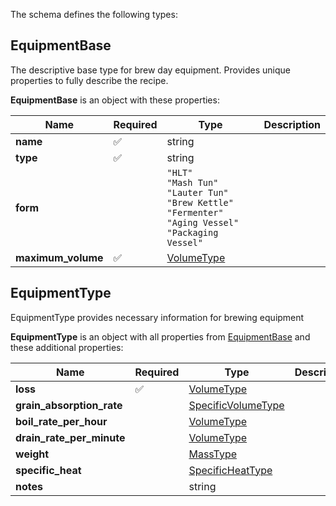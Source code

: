 The schema defines the following types:

## EquipmentBase 

The descriptive base type for brew day equipment. Provides unique properties to fully describe the recipe.

**EquipmentBase** is an object with these properties:

|Name|Required|Type|Description|
|--|--|--|--|
| **name** | ✅ | string|  |
| **type** | ✅ | string|  |
| **form** |  | `"HLT"`<br/>`"Mash Tun"`<br/>`"Lauter Tun"`<br/>`"Brew Kettle"`<br/>`"Fermenter"`<br/>`"Aging Vessel"`<br/>`"Packaging Vessel"`|  |
| **maximum_volume** | ✅ | [VolumeType](measureable_units.json.md#volumetype)|  |

## EquipmentType 

EquipmentType provides necessary information for brewing equipment

**EquipmentType** is an object with all properties from [EquipmentBase](#equipmentbase) and these additional properties:

|Name|Required|Type|Description|
|--|--|--|--|
| **loss** | ✅ | [VolumeType](measureable_units.json.md#volumetype)|  |
| **grain_absorption_rate** |  | [SpecificVolumeType](measureable_units.json.md#specificvolumetype)|  |
| **boil_rate_per_hour** |  | [VolumeType](measureable_units.json.md#volumetype)|  |
| **drain_rate_per_minute** |  | [VolumeType](measureable_units.json.md#volumetype)|  |
| **weight** |  | [MassType](measureable_units.json.md#masstype)|  |
| **specific_heat** |  | [SpecificHeatType](measureable_units.json.md#specificheattype)|  |
| **notes** |  | string|  |

